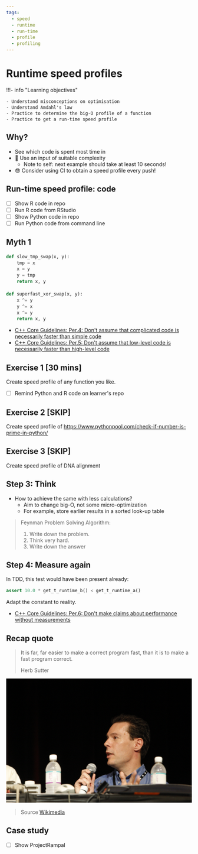 ```yaml
---
tags:
  - speed
  - runtime
  - run-time
  - profile
  - profiling
---
```


# Runtime speed profiles

!!!- info "Learning objectives"

    - Understand misconceptions on optimisation
    - Understand Amdahl's law
    - Practice to determine the big-O profile of a function
    - Practice to get a run-time speed profile


## Why?

- See which code is spent most time in
- :monocle_face: Use an input of suitable complexity
    - Note to self: next example should take at least 10 seconds!
- :sunglasses: Consider using CI to obtain a speed profile every push!

## Run-time speed profile: code

- [ ] Show R code in repo
- [ ] Run R code from RStudio
- [ ] Show Python code in repo
- [ ] Run Python code from command line

## Myth 1

```python
def slow_tmp_swap(x, y):
    tmp = x
    x = y
    y = tmp
    return x, y

def superfast_xor_swap(x, y):
    x ^= y
    y ^= x
    x ^= y
    return x, y
```

- [C++ Core Guidelines: Per.4: Don't assume that complicated code is necessarily faster than simple code](https://isocpp.github.io/CppCoreGuidelines/CppCoreGuidelines#per4-dont-assume-that-complicated-code-is-necessarily-faster-than-simple-code)
- [C++ Core Guidelines: Per.5: Don't assume that low-level code is necessarily faster than high-level code](https://isocpp.github.io/CppCoreGuidelines/CppCoreGuidelines#per5-dont-assume-that-low-level-code-is-necessarily-faster-than-high-level-code)

## Exercise 1 \[30 mins\]

Create speed profile of any function you like.

- [ ] Remind Python and R code on learner's repo

## Exercise 2 \[SKIP\]

Create speed profile of <https://www.pythonpool.com/check-if-number-is-prime-in-python/>

## Exercise 3 \[SKIP\]

Create speed profile of DNA alignment

## Step 3: Think

- How to achieve the same with less calculations?
    - Aim to change big-O, not some micro-optimization
    - For example, store earlier results in a sorted look-up table

> Feynman Problem Solving Algorithm:
>
> 1. Write down the problem.
> 2. Think very hard.
> 3. Write down the answer

## Step 4: Measure again

In TDD, this test would have been present already:

```python
assert 10.0 * get_t_runtime_b() < get_t_runtime_a()
```

Adapt the constant to reality.

- [C++ Core Guidelines: Per.6: Don't make claims about performance without measurements](https://isocpp.github.io/CppCoreGuidelines/CppCoreGuidelines#per6-dont-make-claims-about-performance-without-measurements)

## Recap quote

> It is far, far easier to make a correct program fast, than it is to make a fast program correct.
>
> Herb Sutter

![Herb Sutter](herb_sutter.jpg)

> Source [Wikimedia](https://commons.wikimedia.org/wiki/Category:Herb_Sutter#/media/File:Professional_Developers_Conference_2009_Technical_Leaders_Panel_7.jpg)

## Case study

- [ ] Show ProjectRampal

